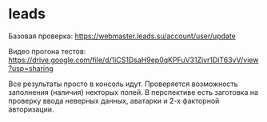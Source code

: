 # leads

Базовая проверка:
https://webmaster.leads.su/account/user/update

Видео прогона тестов:
https://drive.google.com/file/d/1iCS1DsaH9ep0qKPFuV31Zivr1DiT63vV/view?usp=sharing

Все результаты просто в консоль идут.
Проверяется возможность заполнения (наличия) некторых полей.
В перспективе есть заготовка на проверку ввода неверных данных, аватарки и 2-х факторной авторизации.
